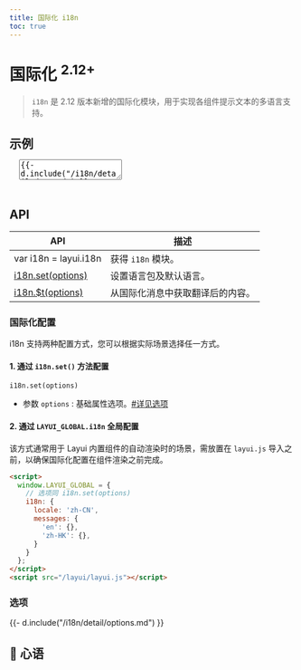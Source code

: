```yaml
---
title: 国际化 i18n
toc: true
---
```


# 国际化 <sup>2.12+</sup>

> `i18n` 是 2.12 版本新增的国际化模块，用于实现各组件提示文本的多语言支持。

<h2 id="examples" lay-toc="{anchor: null}" style="margin-bottom: 0;">示例</h2>

<div class="ws-docs-showcase"></div>

<pre class="layui-code" lay-options="{preview: 'iframe', style: 'height: 560px;', layout: ['preview', 'code'], tools: ['full','window']}">
  <textarea>
{{- d.include("/i18n/detail/demo.md") }}
  </textarea>
</pre>

<h2 id="api" lay-toc="{hot: true}">API</h2>

| API | 描述 |
| --- | --- |
| var i18n = layui.i18n | 获得 `i18n` 模块。|
| [i18n.set(options)](#set) | 设置语言包及默认语言。|
| [i18n.$t(options)](#translation) | 从国际化消息中获取翻译后的内容。 |

<h3 id="set" lay-toc="{level: 2}">国际化配置</h3>

i18n 支持两种配置方式，您可以根据实际场景选择任一方式。

#### 1. 通过 `i18n.set()` 方法配置

`i18n.set(options)`

- 参数 `options` : 基础属性选项。[#详见选项](#options)

#### 2. 通过 `LAYUI_GLOBAL.i18n` 全局配置

该方式通常用于 Layui 内置组件的自动渲染时的场景，需放置在 `layui.js` 导入之前，以确保国际化配置在组件渲染之前完成。

```html
<script>
  window.LAYUI_GLOBAL = {
    // 选项同 i18n.set(options)
    i18n: {
      locale: 'zh-CN',
      messages: {
        'en': {},
        'zh-HK': {},
      }
    }
  };
</script>
<script src="/layui/layui.js"></script>
```

<h3 id="options" lay-toc="{level: 2}">选项</h3>

<div>
{{- d.include("/i18n/detail/options.md") }}
</div>

## 💖 心语



